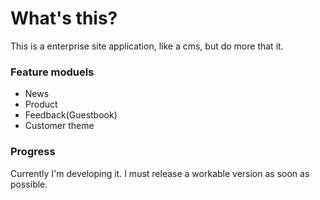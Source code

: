 # What's this?

This is a enterprise site application, like a cms, but do more that it.


### Feature moduels

- News
- Product
- Feedback(Guestbook)
- Customer theme


### Progress

Currently I'm developing it. I must release a workable version as soon as possible.
